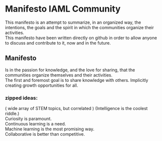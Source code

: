 #  Manifesto IAML Community

This manifesto is an attempt to summarize, in an organized way, the intentions, the goals and the spirit in which the communities organize their activities.    
This manifesto have been written directly on github in order to allow anyone to discuss and contribute to it, now and in the future.    




## Manifesto

Is in the passion for knowledge, and the love for sharing, that the communities organize themselves and their activities.     
The first and foremost goal is to share knowledge with others. Implicitly creating growth opportunities for all.    
    
    
    
### zipped ideas:     
( wide array of STEM topics, but correlated )
(Intelligence is the coolest riddle.)     
Curiosity is paramount.     
Continuous learning is a need.     
Machine learning is the most promising way.     
Collaborative is better than competitive.     


